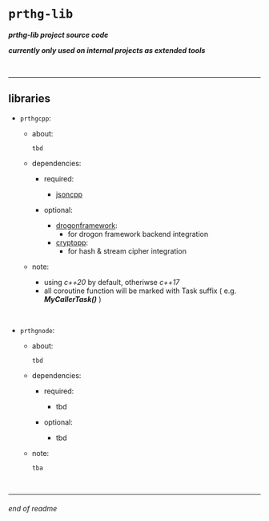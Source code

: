 # `prthg-lib`

__*prthg-lib project source code*__

__*currently only used on internal projects as extended tools*__

<br>

---

## libraries

- `prthgcpp`:

    - about:
        ```
        tbd
        ```
    
    - dependencies:
        - required:
            - [jsoncpp](https://github.com/open-source-parsers/jsoncpp)

        - optional:
            - [drogonframework](https://github.com/drogonframework/drogon):
                - for drogon framework backend integration
            - [cryptopp](https://github.com/weidai11/cryptopp):
                - for hash & stream cipher integration

    - note:
        - using *c++20* by default, otheriwse *c++17*
        - all coroutine function will be marked with Task suffix ( e.g. __*MyCallerTask()*__ )

<br>

- `prthgnode`:

    - about:
        ```
        tbd
        ```
    
    - dependencies:
        - required:
            - tbd

        - optional:
            - tbd

    - note:
        ```
        tba
        ```

<br>

---

###### end of readme
